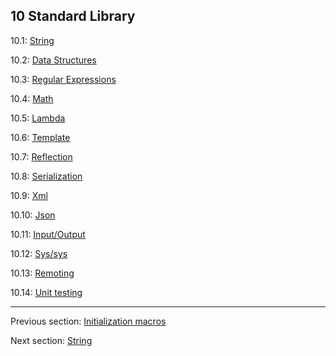 ## 10 Standard Library

10.1: [String](std-String.md)

10.2: [Data Structures](std-ds.md)

10.3: [Regular Expressions](std-regex.md)

10.4: [Math](std-math.md)

10.5: [Lambda](std-Lambda.md)

10.6: [Template](std-template.md)

10.7: [Reflection](std-reflection.md)

10.8: [Serialization](std-serialization.md)

10.9: [Xml](std-Xml.md)

10.10: [Json](std-Json.md)

10.11: [Input/Output](#)

10.12: [Sys/sys](#)

10.13: [Remoting](std-remoting.md)

10.14: [Unit testing](std-unit-testing.md)

---

Previous section: [Initialization macros](macro-initialization.md)

Next section: [String](std-String.md)
